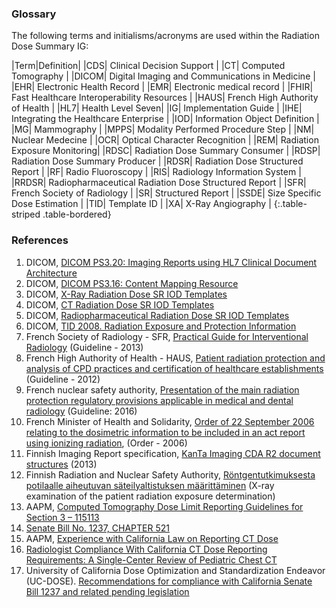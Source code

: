 ### Glossary

The following terms and initialisms/acronyms are used within the Radiation Dose Summary IG:

|Term|Definition|
|CDS| Clinical Decision Support |
|CT| Computed Tomography |
|DICOM| Digital Imaging and Communications in Medicine |
|EHR| Electronic Health Record |
|EMR| Electronic medical record |
|FHIR| Fast Healthcare Interoperability Resources |
|HAUS| French High Authority of Health |
|HL7| Health Level Seven|
|IG| Implementation Guide |
|IHE| Integrating the Healthcare Enterprise |
|IOD| Information Object Definition |
|MG| Mammography |
|MPPS| Modality Performed Procedure Step |
|NM| Nuclear Medecine |
|OCR| Optical Character Recognition |
|REM| Radiation Exposure Monitoring|
|RDSC| Radiation Dose Summary Consumer |
|RDSP| Radiation Dose Summary Producer |
|RDSR| Radiation Dose Structured Report |
|RF| Radio Fluoroscopy |
|RIS| Radiology Information System |
|RRDSR| Radiopharmaceutical Radiation Dose Structured Report |
|SFR| French Society of Radiology |
|SR| Structured Report |
|SSDE| Size Specific Dose Estimation |
|TID| Template ID |
|XA| X-Ray Angiography |
{:.table-striped .table-bordered}

### References

1. DICOM, [DICOM PS3.20: Imaging Reports using HL7 Clinical Document Architecture](http://dicom.nema.org/medical/dicom/current/output/html/part20.html)
2. DICOM, [DICOM PS3.16: Content Mapping Resource](http://dicom.nema.org/medical/dicom/current/output/chtml/part16/PS3.16.html)
3. DICOM, [X-Ray Radiation Dose SR IOD Templates](http://dicom.nema.org/medical/dicom/current/output/chtml/part16/sect_XRayRadiationDoseSRIODTemplates.html)
4. DICOM, [CT Radiation Dose SR IOD Templates](http://dicom.nema.org/medical/dicom/current/output/chtml/part16/sect_CTRadiationDoseSRIODTemplates.html)
5. DICOM, [Radiopharmaceutical Radiation Dose SR IOD Templates](http://dicom.nema.org/medical/dicom/current/output/chtml/part16/sect_RadiopharmaceuticalRadiationDoseSRIODTemplates.html)
6. DICOM, [TID 2008\. Radiation Exposure and Protection Information](http://dicom.nema.org/medical/dicom/current/output/chtml/part16/chapter_A.html#sect_TID_2008)
7. French Society of Radiology - SFR,  [Practical Guide for Interventional Radiology](http://gri.radiologie.fr/)  (Guideline - 2013)
8. French High Authority of Health - HAUS,  [Patient radiation protection and analysis of CPD practices and certification of healthcare establishments](https://www.has-sante.fr/upload/docs/application/pdf/2013-07/radioprotection_du_patient_et_analyse_des_pratiques_dpc_et_certification_des_etablissements_de_sante_format2clics.pdf)  (Guideline - 2012)
9. French nuclear safety authority, [Presentation of the main radiation protection regulatory provisions applicable in medical and dental radiology](https://www.cd2-conseils.com/wp-content/uploads/2016/11/rp_asn_presentation-principales-dispositions-reglementaires_2016.pdf)  (Guideline: 2016)
10. French Minister of Health and Solidarity,  [Order of 22 September 2006 relating to the dosimetric information to be included in an act report using ionizing radiation](https://www.legifrance.gouv.fr/eli/arrete/2006/9/22/SANY0623888A/jo/texte), (Order - 2006)
11. Finnish Imaging Report specification,  [KanTa Imaging CDA R2 document structures](http://www.hl7.fi/hl7-rajapintakartta/kanta-%E2%80%93-kuvantamisen-cda-r2-rakenne/)  (2013)
12. Finnish Radiation and Nuclear Safety Authority, [Röntgentutkimuksesta potilaalle aiheutuvan säteilyaltistuksen määrittäminen](https://www.julkari.fi/bitstream/handle/10024/125145/rontgensateily.pdf) (X-ray examination of the patient radiation exposure determination)
13. AAPM, [Computed Tomography Dose Limit Reporting Guidelines for Section 3 – 115113](https://aapm.org/government_affairs/documents/SB-1237Section3_v7.pdf)
14. [Senate Bill No. 1237, CHAPTER 521](http://www.leginfo.ca.gov/pub/09-10/bill/sen/sb_1201-1250/sb_1237_bill_20100929_chaptered.pdf)
15. AAPM, [Experience with California Law on Reporting CT Dose](http://amos3.aapm.org/abstracts/pdf/77-22649-312436-91875.pdf)
16. [Radiologist Compliance With California CT Dose Reporting Requirements: A Single-Center Review of Pediatric Chest CT](https://www.ajronline.org/doi/pdf/10.2214/AJR.14.13693)
17. University of California Dose Optimization and Standardization Endeavor (UC-DOSE). [Recommendations for compliance with California Senate Bill 1237 and related pending legislation](http://files.ctctcdn.com/da9de144201/b78c37fa-a36b-4888-a418-fa21a314393e.pdf)


